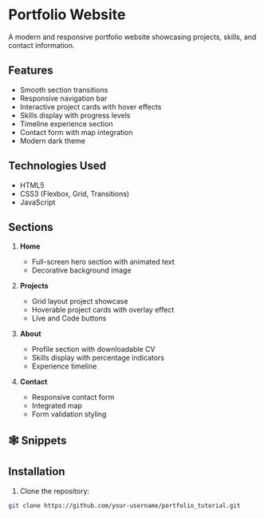 # Portfolio Website

A modern and responsive portfolio website showcasing projects, skills, and contact information.

## Features

- Smooth section transitions
- Responsive navigation bar
- Interactive project cards with hover effects
- Skills display with progress levels
- Timeline experience section
- Contact form with map integration
- Modern dark theme

## Technologies Used

- HTML5
- CSS3 (Flexbox, Grid, Transitions)
- JavaScript

## Sections

1. **Home**  
   - Full-screen hero section with animated text
   - Decorative background image

2. **Projects**  
   - Grid layout project showcase
   - Hoverable project cards with overlay effect
   - Live and Code buttons

3. **About**  
   - Profile section with downloadable CV
   - Skills display with percentage indicators
   - Experience timeline

4. **Contact**  
   - Responsive contact form
   - Integrated map
   - Form validation styling

## <a name="snippets">🕸️ Snippets</a>   

## Installation

1. Clone the repository:
```bash
git clone https://github.com/your-username/portfolio_tutorial.git



